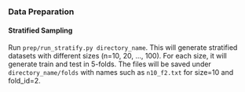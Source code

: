 ### Data Preparation

#### Stratified Sampling
Run ```prep/run_stratify.py directory_name```. This will generate stratified datasets with different sizes (n=10, 20, ..., 100). For each size, it will generate train and test in 5-folds. The files will be saved under ```directory_name/folds``` with names such as ```n10_f2.txt``` for size=10 and fold_id=2. 
